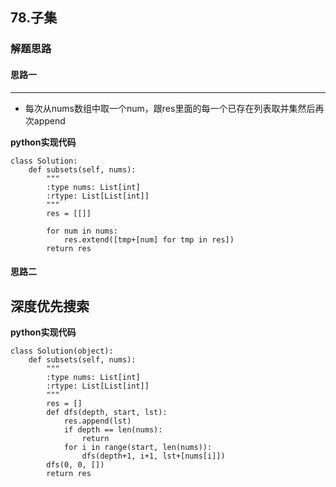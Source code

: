 ## 78.子集
### 解题思路
#### 思路一
****
- 每次从nums数组中取一个num，跟res里面的每一个已存在列表取并集然后再次append

**python实现代码**
```
class Solution:
    def subsets(self, nums):
        """
        :type nums: List[int]
        :rtype: List[List[int]]
        """
        res = [[]]
        
        for num in nums:
            res.extend([tmp+[num] for tmp in res])
        return res

```

#### 思路二
**深度优先搜索**
- 
**python实现代码**
```
class Solution(object):
    def subsets(self, nums):
        """
        :type nums: List[int]
        :rtype: List[List[int]]
        """
        res = []
        def dfs(depth, start, lst):
            res.append(lst)
            if depth == len(nums):
                return
            for i in range(start, len(nums)):
                dfs(depth+1, i+1, lst+[nums[i]])
        dfs(0, 0, [])
        return res      

```